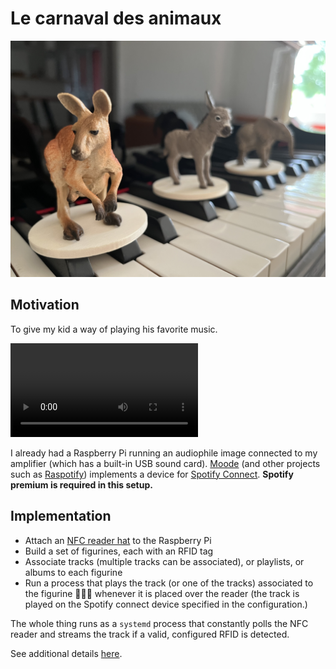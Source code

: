 # Le carnaval des animaux

<img src="./img/animmals.jpg"></img>
## Motivation
To give my kid a way of playing his favorite music.

![](./img/video.mov)
<!-- <video src="./img/video.mov"></video> -->

I already had a Raspberry Pi running an audiophile image connected to my amplifier (which has a built-in USB sound card). [Moode](https://moodeaudio.org) (and other projects such as [Raspotify](https://github.com/dtcooper/raspotify)) implements a device for [Spotify Connect](https://support.spotify.com/us/article/spotify-connect/). **Spotify premium is required in this setup.**


## Implementation

* Attach an [NFC reader hat](https://www.waveshare.com/wiki/PN532_NFC_HAT) to the Raspberry Pi
* Build a set of figurines, each with an RFID tag
* Associate tracks (multiple tracks can be associated), or playlists, or albums to each figurine
* Run a process that plays the track (or one of the tracks) associated to the figurine 🐘🦘🐢 whenever it is placed over the reader (the track is played on the Spotify connect device specified in the configuration.)

The whole thing runs as a `systemd` process that constantly polls the NFC reader and streams the track if a valid, configured RFID is detected.

See additional details [here](./src/app/).

